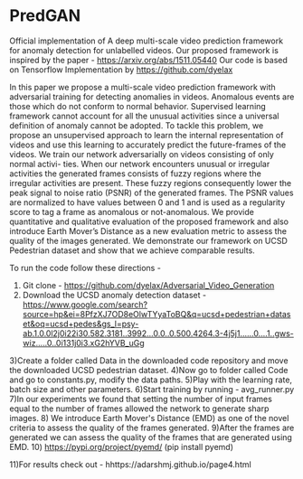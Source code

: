 # PredGAN
Official implementation of  A deep multi-scale video prediction framework for anomaly detection for unlabelled videos.
Our proposed framework is inspired by the paper - https://arxiv.org/abs/1511.05440
Our code is based on Tensorflow Implementation by https://github.com/dyelax

In this paper we propose a multi-scale video prediction framework with adversarial training for detecting anomalies in videos. Anomalous events are those which do not conform to normal behavior. Supervised learning framework cannot account for all the unusual activities since a universal definition of anomaly cannot be adopted. To tackle this problem, we propose an unsupervised approach to learn the internal representation of videos and use this learning to accurately predict the future-frames of the videos. We train our network adversarially on videos consisting of only normal activi- ties. When our network encounters unusual or irregular activities the generated frames consists of fuzzy regions where the irregular activities are present. These fuzzy regions consequently lower the peak signal to noise ratio (PSNR) of the generated frames. The PSNR values are normalized to have values between 0 and 1 and is used as a regularity score to tag a frame as anomalous or not-anomalous. We provide quantitative and qualitative evaluation of the proposed framework and also introduce Earth Mover’s Distance as a new evaluation metric to assess the quality of the images generated. We demonstrate our framework on UCSD Pedestrian dataset and show that we achieve comparable results.





To run the code follow these directions -

1) Git clone - https://github.com/dyelax/Adversarial_Video_Generation
2) Download the UCSD anomaly detection dataset - https://www.google.com/search?source=hp&ei=8PfzXJ7OD8eOlwTYyaToBQ&q=ucsd+pedestrian+dataset&oq=ucsd+pedes&gs_l=psy-ab.1.0.0l2j0i22i30.582.3181..3992...0.0..0.500.4264.3-4j5j1......0....1..gws-wiz.....0..0i131j0i3.xG2hYVB_uGg

3)Create a folder called Data in the downloaded code repository and move the downloaded UCSD pedestrian dataset.
4)Now go to folder called Code and go to constants.py, modify the data paths.
5)Play with the learning rate, batch size and other parameters.
6)Start training by running - avg_runner.py
7)In our experiments we found that setting the number of input frames equal to the number of frames allowed the network to generate sharp images.
8) We introduce Earth Mover's Distance (EMD) as one of the novel criteria to assess the quality of the frames generated.
9)After the frames are generated we can assess the quality of the frames that are generated using EMD.
10) https://pypi.org/project/pyemd/ (pip install pyemd)

11)For results check out -  hhttps://adarshmj.github.io/page4.html




